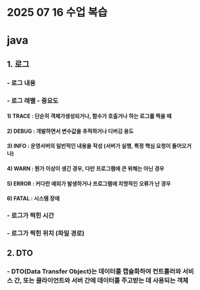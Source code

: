 # 2025 07 16 수업 복습
# java
## 1. 로그
### - 로그 내용
### - 로그 레벨 - 중요도
#### 1) TRACE : 단순히 객체가생성되거나, 함수가 호출거나 하는 로그를 찍을 때
#### 2) DEBUG : 개발하면서 변수값을 추적하거나 디버깅 용도
#### 3) INFO : 운영서버의 일반적인 내용을 작성 (서버가 실행, 특정 핵심 요청이 들어오거나)
#### 4) WARN : 뭔가 이상이 생긴 경우, 다만 프로그램에 큰 위해는 아닌 경우
#### 5) ERROR : 커다란 예외가 발생하거나 프로그램에 치명적인 오류가 난 경우
#### 6) FATAL : 시스템 장애
### - 로그가 찍힌 시간
### - 로그가 찍힌 위치 (파일 경로)
## 2. DTO
### - DTO(Data Transfer Object)는 데이터를 캡슐화하여 컨트롤러와 서비스 간, 또는 클라이언트와 서버 간에 데이터를 주고받는 데 사용되는 객체

